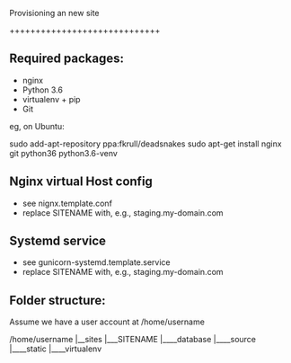 Provisioning an new site

+++++++++++++++++++++++++++++

## Required packages:


* nginx 
* Python  3.6
* virtualenv + pip 
* Git  

eg, on Ubuntu: 

sudo add-apt-repository ppa:fkrull/deadsnakes
sudo apt-get install nginx git python36 python3.6-venv

## Nginx virtual Host config 

* see nignx.template.conf 
* replace SITENAME with, e.g., staging.my-domain.com 

## Systemd service

* see gunicorn-systemd.template.service 
* replace SITENAME with, e.g., staging.my-domain.com

## Folder structure: 
Assume we have a user account at /home/username

/home/username
|__sites 
	|___SITENAME
		|____database
		|____source 
		|____static 
		|____virtualenv



